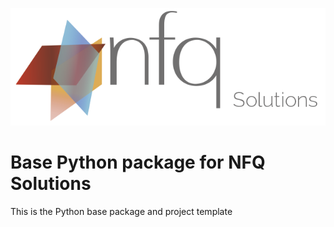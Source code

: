 ![](docs/_static/nfq_solutions.png)

# Base Python package for NFQ Solutions

This is the Python base package and project template

